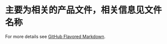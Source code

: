 # 主要为相关的产品文件，相关信息见文件名称
For more details see [GitHub Flavored Markdown](https://guides.github.com/features/mastering-markdown/).
